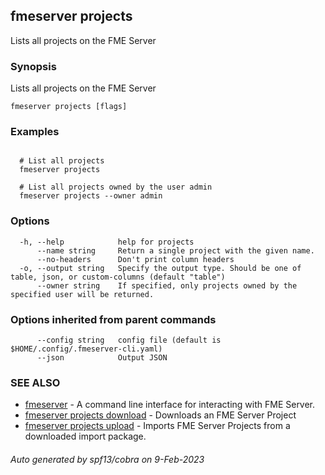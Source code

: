## fmeserver projects

Lists all projects on the FME Server

### Synopsis

Lists all projects on the FME Server

```
fmeserver projects [flags]
```

### Examples

```

  # List all projects
  fmeserver projects

  # List all projects owned by the user admin
  fmeserver projects --owner admin
```

### Options

```
  -h, --help            help for projects
      --name string     Return a single project with the given name.
      --no-headers      Don't print column headers
  -o, --output string   Specify the output type. Should be one of table, json, or custom-columns (default "table")
      --owner string    If specified, only projects owned by the specified user will be returned.
```

### Options inherited from parent commands

```
      --config string   config file (default is $HOME/.config/.fmeserver-cli.yaml)
      --json            Output JSON
```

### SEE ALSO

* [fmeserver](fmeserver.md)	 - A command line interface for interacting with FME Server.
* [fmeserver projects download](fmeserver_projects_download.md)	 - Downloads an FME Server Project
* [fmeserver projects upload](fmeserver_projects_upload.md)	 - Imports FME Server Projects from a downloaded import package.

###### Auto generated by spf13/cobra on 9-Feb-2023
